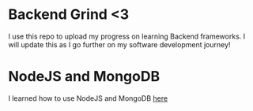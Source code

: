 # Backend Grind <3

I use this repo to upload my progress on learning Backend frameworks. I will update this as I go further on my software development journey!

# NodeJS and MongoDB

I learned how to use NodeJS and MongoDB [here](https://github.com/albertarielw/Learning-Backend/tree/main/NodeJS)
